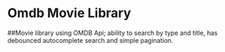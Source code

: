 # Omdb Movie Library
##Movie library using OMDB Api; ability to search by type and title, has debounced autocomplete search and simple pagination. 
